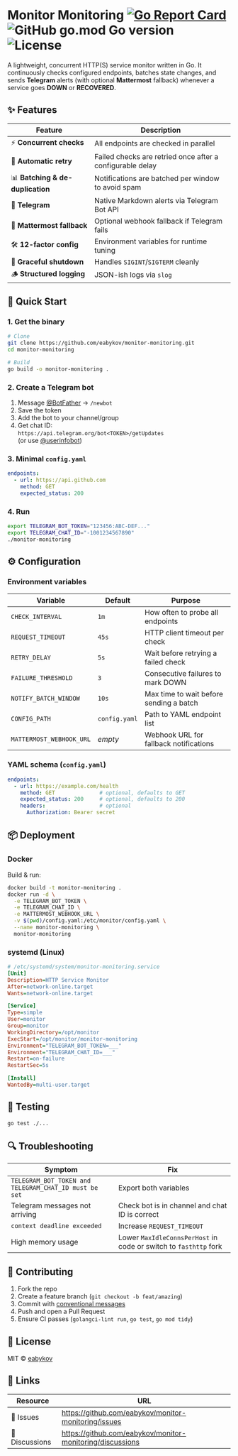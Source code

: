 # Monitor Monitoring [![Go Report Card](https://goreportcard.com/badge/github.com/eabykov/monitor-monitoring)](https://goreportcard.com/report/github.com/eabykov/monitor-monitoring) ![GitHub go.mod Go version](https://img.shields.io/github/go-mod/go-version/eabykov/monitor-monitoring) ![License](https://img.shields.io/github/license/eabykov/monitor-monitoring)

A lightweight, concurrent HTTP(S) service monitor written in Go. It continuously checks configured endpoints, batches state changes, and sends **Telegram** alerts (with optional **Mattermost** fallback) whenever a service goes **DOWN** or **RECOVERED**.

## ✨ Features

| Feature | Description |
|-|-|
| ⚡ **Concurrent checks** | All endpoints are checked in parallel |
| 🔄 **Automatic retry** | Failed checks are retried once after a configurable delay |
| 📊 **Batching & de-duplication** | Notifications are batched per window to avoid spam |
| 📱 **Telegram** | Native Markdown alerts via Telegram Bot API |
| 🦝 **Mattermost fallback** | Optional webhook fallback if Telegram fails |
| 🛠️ **12-factor config** | Environment variables for runtime tuning |
| 🧘 **Graceful shutdown** | Handles `SIGINT`/`SIGTERM` cleanly |
| 🪵 **Structured logging** | JSON-ish logs via `slog` |

## 🚀 Quick Start

### 1. Get the binary

```bash
# Clone
git clone https://github.com/eabykov/monitor-monitoring.git
cd monitor-monitoring

# Build
go build -o monitor-monitoring .
```

### 2. Create a Telegram bot

1. Message [@BotFather](https://t.me/botfather) → `/newbot`  
2. Save the token  
3. Add the bot to your channel/group  
4. Get chat ID:  
   `https://api.telegram.org/bot<TOKEN>/getUpdates`  
   (or use [@userinfobot](https://t.me/userinfobot))

### 3. Minimal `config.yaml`

```yaml
endpoints:
  - url: https://api.github.com
    method: GET
    expected_status: 200
```

### 4. Run

```bash
export TELEGRAM_BOT_TOKEN="123456:ABC-DEF..."
export TELEGRAM_CHAT_ID="-1001234567890"
./monitor-monitoring
```



## ⚙️ Configuration

### Environment variables

| Variable | Default | Purpose |
|-|-|-|
| `CHECK_INTERVAL` | `1m` | How often to probe all endpoints |
| `REQUEST_TIMEOUT` | `45s` | HTTP client timeout per check |
| `RETRY_DELAY` | `5s` | Wait before retrying a failed check |
| `FAILURE_THRESHOLD` | `3` | Consecutive failures to mark DOWN |
| `NOTIFY_BATCH_WINDOW` | `10s` | Max time to wait before sending a batch |
| `CONFIG_PATH` | `config.yaml` | Path to YAML endpoint list |
| `MATTERMOST_WEBHOOK_URL` | *empty* | Webhook URL for fallback notifications |

### YAML schema (`config.yaml`)

```yaml
endpoints:
  - url: https://example.com/health
    method: GET              # optional, defaults to GET
    expected_status: 200     # optional, defaults to 200
    headers:                 # optional
      Authorization: Bearer secret
```

## 📦 Deployment

### Docker

Build & run:

```bash
docker build -t monitor-monitoring .
docker run -d \
  -e TELEGRAM_BOT_TOKEN \
  -e TELEGRAM_CHAT_ID \
  -e MATTERMOST_WEBHOOK_URL \
  -v $(pwd)/config.yaml:/etc/monitor/config.yaml \
  --name monitor-monitoring \
  monitor-monitoring
```

### systemd (Linux)

```ini
# /etc/systemd/system/monitor-monitoring.service
[Unit]
Description=HTTP Service Monitor
After=network-online.target
Wants=network-online.target

[Service]
Type=simple
User=monitor
Group=monitor
WorkingDirectory=/opt/monitor
ExecStart=/opt/monitor/monitor-monitoring
Environment="TELEGRAM_BOT_TOKEN=___"
Environment="TELEGRAM_CHAT_ID=___"
Restart=on-failure
RestartSec=5s

[Install]
WantedBy=multi-user.target
```

## 🧪 Testing

```bash
go test ./...
```

## 🔍 Troubleshooting

| Symptom | Fix |
|-|-|
| `TELEGRAM_BOT_TOKEN and TELEGRAM_CHAT_ID must be set` | Export both variables |
| Telegram messages not arriving | Check bot is in channel and chat ID is correct |
| `context deadline exceeded` | Increase `REQUEST_TIMEOUT` |
| High memory usage | Lower `MaxIdleConnsPerHost` in code or switch to `fasthttp` fork |

## 🤝 Contributing

1. Fork the repo  
2. Create a feature branch (`git checkout -b feat/amazing`)  
3. Commit with [conventional messages](https://www.conventionalcommits.org)  
4. Push and open a Pull Request  
5. Ensure CI passes (`golangci-lint run`, `go test`, `go mod tidy`)

## 📄 License

MIT © [eabykov](https://github.com/eabykov)

## 🔗 Links

| Resource | URL |
|-|-|
| 🐛 Issues | https://github.com/eabykov/monitor-monitoring/issues |
| 💬 Discussions | https://github.com/eabykov/monitor-monitoring/discussions |
